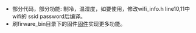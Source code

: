 
* 部分代码，部分功能: 制冷，温湿度，如要使用，修改wifi_info.h line10,11中wifi的 ssid password后编译。
* 刷firware_bin目录下的固件[固件](https://github.com/LouisLee985/Homekit-Air-Conditioner-Public/tree/main/firware_bin)实现更多功能。

